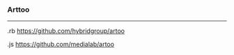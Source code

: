 ### Arttoo
---
.rb
https://github.com/hybridgroup/artoo

.js
https://github.com/medialab/artoo

```

```

```

```

```
```















